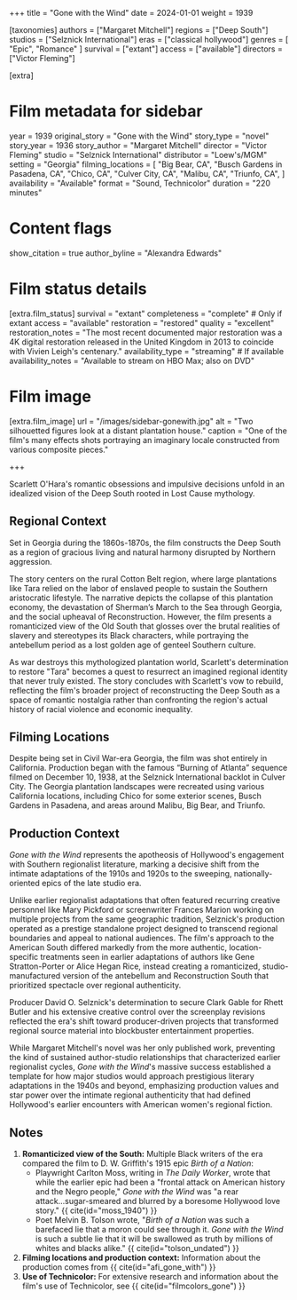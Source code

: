 +++
title = "Gone with the Wind"
date = 2024-01-01
weight = 1939

[taxonomies]
authors = ["Margaret Mitchell"]
regions = ["Deep South"]
studios = ["Selznick International"]
eras = ["classical hollywood"]
genres = [ "Epic", "Romance" ]
survival = ["extant"]
access = ["available"]
directors = ["Victor Fleming"]

[extra]
# Film metadata for sidebar
year = 1939
original_story = "Gone with the Wind"
story_type = "novel"
story_year = 1936
story_author = "Margaret Mitchell"
director = "Victor Fleming"
studio = "Selznick International"
distributor = "Loew's/MGM"
setting = "Georgia"
filming_locations = [
    "Big Bear, CA",
    "Busch Gardens in Pasadena, CA", "Chico, CA", "Culver City, CA", "Malibu, CA", "Triunfo, CA",
    ]
availability = "Available"
format = "Sound, Technicolor"
duration = "220 minutes"

# Content flags
show_citation = true
author_byline = "Alexandra Edwards"

# Film status details
[extra.film_status]
survival = "extant"
completeness = "complete" # Only if extant
access = "available"
restoration = "restored"
quality = "excellent"
restoration_notes = "The most recent documented major restoration was a 4K digital restoration released in the United Kingdom in 2013 to coincide with Vivien Leigh's centenary."
availability_type = "streaming" # If available
availability_notes = "Available to stream on HBO Max; also on DVD"


# Film image
[extra.film_image]
url = "/images/sidebar-gonewith.jpg"
alt = "Two silhouetted figures look at a distant plantation house."
caption = "One of the film's many effects shots portraying an imaginary locale constructed from various composite pieces."

+++

Scarlett O'Hara's romantic obsessions and impulsive decisions unfold in an idealized vision of the Deep South rooted in Lost Cause mythology.

## Regional Context

Set in Georgia during the 1860s-1870s, the film constructs the Deep South as a region of gracious living and natural harmony disrupted by Northern aggression.  

The story centers on the rural Cotton Belt region, where large plantations like Tara relied on the labor of enslaved people to sustain the Southern aristocratic lifestyle. The narrative depicts the collapse of this plantation economy, the devastation of Sherman’s March to the Sea through Georgia, and the social upheaval of Reconstruction. However, the film presents a romanticized view of the Old South that glosses over the brutal realities of slavery and stereotypes its Black characters, while portraying the antebellum period as a lost golden age of genteel Southern culture.

As war destroys this mythologized plantation world, Scarlett's determination to restore "Tara" becomes a quest to resurrect an imagined regional identity that never truly existed. The story concludes with Scarlett's vow to rebuild, reflecting the film's broader project of reconstructing the Deep South as a space of romantic nostalgia rather than confronting the region's actual history of racial violence and economic inequality.


## Filming Locations

Despite being set in Civil War-era Georgia, the film was shot entirely in California. Production began with the famous “Burning of Atlanta” sequence filmed on December 10, 1938, at the Selznick International backlot in Culver City. The Georgia plantation landscapes were recreated using various California locations, including Chico for some exterior scenes, Busch Gardens in Pasadena, and areas around Malibu, Big Bear, and Triunfo.

## Production Context

*Gone with the Wind* represents the apotheosis of Hollywood's engagement with Southern regionalist literature, marking a decisive shift from the intimate adaptations of the 1910s and 1920s to the sweeping, nationally-oriented epics of the late studio era. 

Unlike earlier regionalist adaptations that often featured recurring creative personnel like Mary Pickford or screenwriter Frances Marion working on multiple projects from the same geographic tradition, Selznick's production operated as a prestige standalone project designed to transcend regional boundaries and appeal to national audiences. The film's approach to the American South differed markedly from the more authentic, location-specific treatments seen in earlier adaptations of authors like Gene Stratton-Porter or Alice Hegan Rice, instead creating a romanticized, studio-manufactured version of the antebellum and Reconstruction South that prioritized spectacle over regional authenticity. 

Producer David O. Selznick's determination to secure Clark Gable for Rhett Butler and his extensive creative control over the screenplay revisions reflected the era's shift toward producer-driven projects that transformed regional source material into blockbuster entertainment properties.

 While Margaret Mitchell's novel was her only published work, preventing the kind of sustained author-studio relationships that characterized earlier regionalist cycles, *Gone with the Wind*'s massive success established a template for how major studios would approach prestigious literary adaptations in the 1940s and beyond, emphasizing production values and star power over the intimate regional authenticity that had defined Hollywood's earlier encounters with American women's regional fiction.





## Notes

1. **Romanticized view of the South:** Multiple Black writers of the era compared the film to D. W. Griffith's 1915 epic *Birth of a Nation*: 
    - Playwright Carlton Moss, writing in *The Daily Worker*, wrote that while the earlier epic had been a "frontal attack on American history and the Negro people," *Gone with the Wind* was "a rear attack...sugar-smeared and blurred by a boresome Hollywood love story." {{ cite(id="moss_1940") }} 
    - Poet Melvin B. Tolson wrote, "*Birth of a Nation* was such a barefaced lie that a moron could see through it. *Gone with the Wind* is such a subtle lie that it will be swallowed as truth by millions of whites and blacks alike." {{ cite(id="tolson_undated") }}
2. **Filming locations and production context:** Information about the production comes from {{ cite(id="afi_gone_with") }}
3. **Use of Technicolor:** For extensive research and information about the film's use of Technicolor, see {{ cite(id="filmcolors_gone") }}